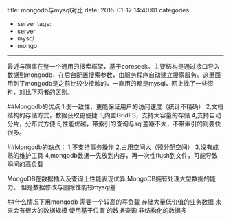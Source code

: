 title: mongodb与mysql对比
date: 2015-01-12 14:40:01
categories:
- server
tags:
- server
- mysql
- mongo
---

最近与同事在整一个通用的搜索框架，基于coreseek。主要结构是通过接口导入数据到mongodb，在后台配置搜索参数，由服务程序自动建立搜索服务。这里面用到了mongodb是之前比较少接触的，一直用的都是mysql，网上找了一些资料，对比下两者的区别。

<!--more-->

##Mongodb的优点
1,弱一致性，更能保证用户的访问速度（统计不精确）
2,文档结构的存储方式，数据获取更便捷
3,内置GridFS，支持大容量的存储
4,支持自动分片，分布式方便
5,性能优越，带索引的查询与sql差距不大，不带索引的则要快很多。

##Mongodb的缺点：
1,不支持事务操作
2,占用空间大（预分配空间）
3,没有成熟的维护工具
4,mongodb数据一先放到内存，再一次性flush到文件，可能导致瞬间的高负载

MongoDB在数据插入及查询上性能表现优异,MongoDB拥有处理大型数据的能力。
但是数据修改与删除性能较mysql差

##什么情况下用mongodb
需要一个较高的写负载
存储大量低价值的业务数据
未来会有很大的数据规模
使用基于位置 的数据查询
非结构化的数据多
